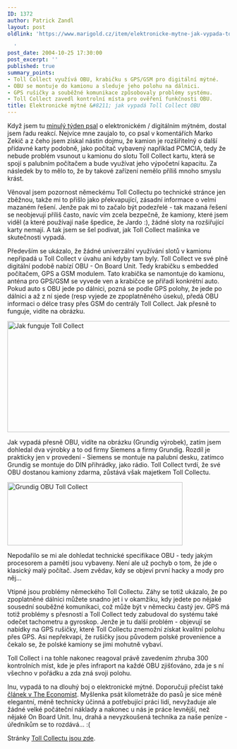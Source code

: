 ```yaml
---
ID: 1372
author: Patrick Zandl
layout: post
oldlink: 'https://www.marigold.cz/item/elektronicke-mytne-jak-vypada-toll-collect-obu

  '
post_date: 2004-10-25 17:30:00
post_excerpt: ''
published: true
summary_points:
- Toll Collect využívá OBU, krabičku s GPS/GSM pro digitální mýtné.
- OBU se montuje do kamionu a sleduje jeho polohu na dálnici.
- GPS rušičky a souběžné komunikace způsobovaly problémy systému.
- Toll Collect zavedl kontrolní místa pro ověření funkčnosti OBU.
title: Elektronické mýtné &#8211; jak vypadá Toll Collect OBU
---
```


<p>
Když jsem tu <a href="/item/digitalni-mytne-jsem-jeste-nepochopil">minulý týden psal</a> o elektronickém / digitálním mýtném, dostal jsem řadu reakcí. Nejvíce mne zaujalo to, co psal v komentářích Marko Zekič a z čeho jsem získal nástin dojmu, že kamion je rozšiřitelný o další přídavné karty podobně, jako počítač vybavený například PCMCIA, tedy že nebude problém vsunout u kamionu do slotu Toll Collect kartu, která se spojí s palubním počítačem a bude využívat jeho výpočetní kapacitu. Za následek by to mělo to, že by takové zařízení nemělo příliš mnoho smyslu krást. </p>

<p>
Věnoval jsem pozornost německému Toll Collectu po technické stránce jen zběžnou, takže mi to přišlo jako překvapující, zásadní informace o velmi mazaném řešení. Jenže pak mi to začalo být podezřelé - tak mazaná řešení se neobjevují příliš často, navíc vím zcela bezpečně, že kamiony, které jsem viděl (a které používají naše špedice, že Jardo :), žádné sloty na rozšiřující karty nemají. A tak jsem se šel podívat, jak Toll Collect mašinka ve skutečnosti vypadá. </p>

<p>
Především se ukázalo, že žádné univerzální využívání slotů v kamionu nepřipadá u Toll Collect v úvahu ani kdyby tam byly. Toll Collect ve své plně digitální podobě nabízí OBU - On Board Unit. Tedy krabičku s embedded počítačem, GPS a GSM modulem. Tato krabička se namontuje do kamionu, anténa pro GPS/GSM se vyvede ven a krabičce se přiřadí konkrétní auto. Pokud auto s OBU jede po dálnici, pozná se podle GPS polohy, že jede po dálnici a až z ní sjede (resp vyjede ze zpoplatněného úseku), předá OBU informaci o délce trasy přes GSM do centrály Toll Collect. Jak přesně to funguje, vidíte na obrázku. </p>

<p>
<img src="/wp-content/uploads/1/20041025-tollcollect.jpg" alt="Jak funguje Toll Collect" width="550" height="251" /></p>

<p>
Jak vypadá přesně OBU, vidíte na obrázku (Grundig výrobek), zatím jsem dohledal dva výrobky a to od firmy Siemens a firmy Grundig. Rozdíl je prakticky jen v provedení - Siemens se montuje na palubní desku, zatímco Grundig se montuje do DIN přihrádky, jako rádio. Toll Collect tvrdí, že své OBU dostanou kamiony zdarma, zůstává však majetkem Toll Collectu.</p>

<div class="rightbox"><img src="/wp-content/uploads/1/20041025-grundig-tollcollect.jpg" alt="Grundig OBU Toll Collect" width="397" height="143" /></div>
<p>
Nepodařilo se mi ale dohledat technické specifikace OBU - tedy jakým procesorem a pamětí jsou vybaveny. Není ale už pochyb o tom, že jde o klasický malý počítač. Jsem zvědav, kdy se objeví první hacky a mody pro něj&#8230; </p>

<p>
Vtipné jsou problémy německého Toll Collectu. Záhy se totiž ukázalo, že po zpoplatněné dálnici můžete snadno jet i v okamžiku, kdy jedete po nějaké sousední souběžné komunikaci, což může být v německu častý jev. GPS má totiž problémy s přesností a Toll Collect tedy zabudoval do systému také odečet tachometru a gyroskop. Jenže je tu další problém - objevují se nabídky na GPS rušičky, které Toll Collectu znemožní získat kvalitní polohu přes GPS. Asi nepřekvapí, že rušičky jsou původem polské provenience a čekalo se, že polské kamiony se jimi mohutně vybaví. </p>

<p>
Toll Collect i na tohle nakonec reagoval právě zavedením zhruba 300 kontrolních míst, kde je přes infraport na každé OBU zjišťováno, zda je s ní všechno v pořádku a zda zná svoji polohu. </p>

<p>
Inu, vypadá to na dlouhý boj o elektronické mýtné. Doporučuji přečíst také <a href="http://www.economist.com/science/tq/displayStory.cfm?story_id=2724381">článek v The Economist</a>. Myšlenka psát kilometráže do pasů je sice méně elegantní, méně technicky účinná a potřebující práci lidí, nevyžaduje ale žádné velké počáteční náklady a nakonec u nás je práce levnější, než nějaké On Board Unit. Inu, drahá a nevyzkoušená technika za naše peníze - úředníkům se to rozdává&#8230; :(</p>

<p>
Stránky <a href="http://www.toll-collect.de">Toll Collectu jsou zde</a>.
</p>